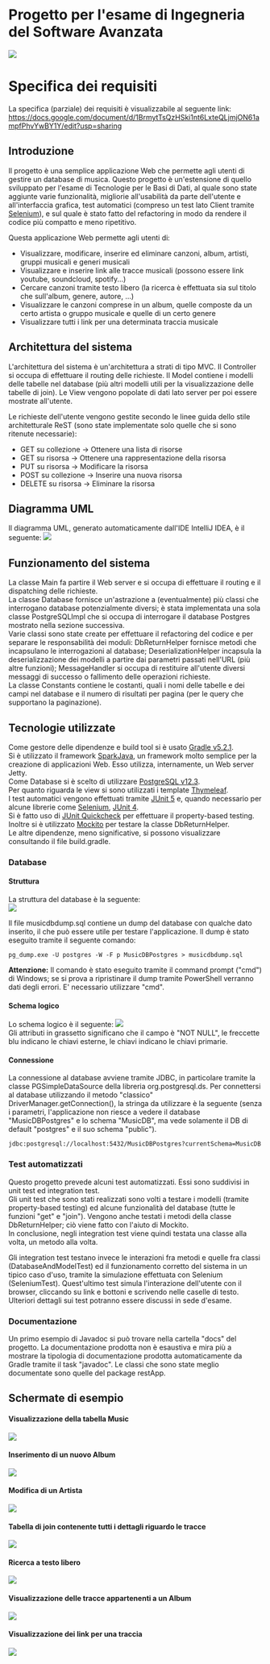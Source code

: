 # Progetto per l'esame di Ingegneria del Software Avanzata
![](images/logo.png)

# Specifica dei requisiti
La specifica (parziale) dei requisiti è visualizzabile al seguente link:
https://docs.google.com/document/d/1BrmytTsQzHSki1nt6LxteQLjmjON61ampfPhvYwBY1Y/edit?usp=sharing

## Introduzione
Il progetto è una semplice applicazione Web che permette agli utenti di gestire un database di musica. Questo
progetto è un'estensione di quello sviluppato per l'esame di Tecnologie per le Basi di Dati, al quale sono
state aggiunte varie funzionalità, migliorie all'usabilità da parte dell'utente e all'interfaccia grafica,
test automatici (compreso un test lato Client tramite [Selenium](https://www.selenium.dev)), e sul quale è
stato fatto del refactoring in modo da rendere il codice più compatto e meno ripetitivo.


Questa applicazione Web permette agli utenti di:
- Visualizzare, modificare, inserire ed eliminare canzoni, album, artisti, gruppi musicali e generi musicali
- Visualizzare e inserire link alle tracce musicali (possono essere link youtube, soundcloud, spotify...)
- Cercare canzoni tramite testo libero (la ricerca è effettuata sia sul titolo che sull'album, genere, autore, ...)
- Visualizzare le canzoni comprese in un album, quelle composte da un certo artista o gruppo musicale e quelle di
un certo genere
- Visualizzare tutti i link per una determinata traccia musicale

## Architettura del sistema
L'architettura del sistema è un'architettura a strati di tipo MVC. Il Controller si occupa di effettuare il
routing delle richieste. Il Model contiene i modelli delle tabelle nel database (più altri modelli utili per la
visualizzazione delle tabelle di join). Le View vengono popolate di dati lato server per poi essere mostrate all'utente.

Le richieste dell'utente vengono gestite secondo le linee guida dello stile architetturale ReST (sono state implementate
solo quelle che si sono ritenute necessarie):
- GET su collezione -> Ottenere una lista di risorse
- GET su risorsa -> Ottenere una rappresentazione della risorsa
- PUT su risorsa -> Modificare la risorsa
- POST su collezione -> Inserire una nuova risorsa
- DELETE su risorsa -> Eliminare la risorsa

## Diagramma UML
Il diagramma UML, generato automaticamente dall'IDE IntelliJ IDEA, è il seguente:
![](images/diagram.png)

## Funzionamento del sistema
La classe Main fa partire il Web server e si occupa di effettuare il routing e il dispatching delle richieste. \
La classe Database fornisce un'astrazione a (eventualmente) più classi che interrogano database potenzialmente
diversi; è stata implementata una sola classe PostgreSQLImpl che si occupa di interrogare il database Postgres
mostrato nella sezione successiva. \
Varie classi sono state create per effettuare il refactoring del codice e per separare le responsabilità dei
moduli: DbReturnHelper fornisce metodi che incapsulano le interrogazioni al database; DeserializationHelper
incapsula la deserializzazione dei modelli a partire dai parametri passati nell'URL (più altre funzioni);
MessageHandler si occupa di restituire all'utente diversi messaggi di successo o fallimento delle operazioni
richieste. \
La classe Constants contiene le costanti, quali i nomi delle tabelle e dei campi nel database e il numero di risultati
per pagina (per le query che supportano la paginazione).

## Tecnologie utilizzate
Come gestore delle dipendenze e build tool si è usato [Gradle v5.2.1](https://gradle.org/). \
Si è utilizzato il framework [SparkJava](http://sparkjava.com/), un framework molto semplice per la creazione
di applicazioni Web. Esso utilizza, internamente, un Web server Jetty. \
Come Database si è scelto di utilizzare [PostgreSQL v12.3](https://www.postgresql.org/). \
Per quanto riguarda le view si sono utilizzati i template [Thymeleaf](https://www.thymeleaf.org/). \
I test automatici vengono effettuati tramite [JUnit 5](https://junit.org/junit5/) e, quando necessario
per alcune librerie come [Selenium](https://www.selenium.dev), [JUnit 4](https://junit.org/junit4/). \
Si è fatto uso di [JUnit Quickcheck](https://github.com/pholser/junit-quickcheck) per effettuare il
property-based testing. \
Inoltre si è utilizzato [Mockito](https://site.mockito.org/) per testare la classe DbReturnHelper. \
Le altre dipendenze, meno significative, si possono visualizzare consultando il file build.gradle.

### Database
#### Struttura
La struttura del database è la seguente: \
![](images/database.PNG)

Il file musicdbdump.sql contiene un dump del database con qualche dato inserito, il che può essere
utile per testare l'applicazione. Il dump è stato eseguito tramite il seguente comando:

    pg_dump.exe -U postgres -W -F p MusicDBPostgres > musicdbdump.sql

<b>Attenzione:</b> Il comando è stato eseguito tramite il command prompt ("cmd") di Windows; se si prova a
ripristinare il dump tramite PowerShell verranno dati degli errori. E' necessario utilizzare "cmd".
#### Schema logico
Lo schema logico è il seguente:
![](images/erdnew.png) \
Gli attributi in grassetto significano che il campo è "NOT NULL", le freccette blu indicano le chiavi esterne,
le chiavi indicano le chiavi primarie.
#### Connessione
La connessione al database avviene tramite JDBC, in particolare tramite la classe PGSimpleDataSource della libreria
org.postgresql.ds. Per connettersi al database utilizzando il metodo "classico" DriverManager.getConnection(), la
stringa da utilizzare è la seguente (senza i parametri, l'applicazione non riesce a vedere il database "MusicDBPostgres"
e lo schema "MusicDB", ma vede solamente il DB di default "postgres" e il suo schema "public").

    jdbc:postgresql://localhost:5432/MusicDBPostgres?currentSchema=MusicDB

### Test automatizzati
Questo progetto prevede alcuni test automatizzati. Essi sono suddivisi in unit test ed integration test. \
Gli unit test che sono stati realizzati sono volti a testare i modelli (tramite property-based testing)
ed alcune funzionalità del database (tutte le funzioni "get" e "join"). Vengono anche testati i metodi della
classe DbReturnHelper; ciò viene fatto con l'aiuto di Mockito. \
In conclusione, negli integration test viene quindi testata una classe alla volta, un metodo alla volta.

Gli integration test testano invece le interazioni fra metodi e quelle fra classi (DatabaseAndModelTest)
ed il funzionamento corretto del sistema in un tipico caso d'uso, tramite la simulazione effettuata con
Selenium (SeleniumTest). Quest'ultimo test simula l'interazione dell'utente con il browser, cliccando su link
e bottoni e scrivendo nelle caselle di testo. Ulteriori dettagli sui test potranno essere discussi in sede d'esame.

### Documentazione
Un primo esempio di Javadoc si può trovare nella cartella "docs" del progetto. La documentazione prodotta non è esaustiva
e mira più a mostrare la tipologia di documentazione prodotta automaticamente da Gradle tramite il task "javadoc".
Le classi che sono state meglio documentate sono quelle del package restApp.

## Schermate di esempio
#### Visualizzazione della tabella Music
![](images/1.PNG)

#### Inserimento di un nuovo Album
![](images/2.PNG)

#### Modifica di un Artista
![](images/3.PNG)

#### Tabella di join contenente tutti i dettagli riguardo le tracce
![](images/4.PNG)

#### Ricerca a testo libero
![](images/5.PNG)

#### Visualizzazione delle tracce appartenenti a un Album
![](images/6.PNG)

#### Visualizzazione dei link per una traccia
![](images/7.PNG)
